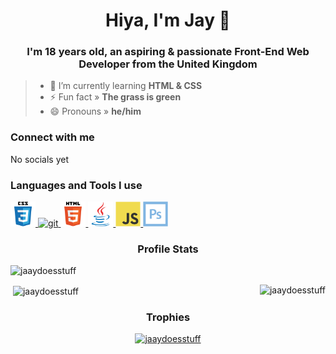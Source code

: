 <h1 align="center">Hiya, I'm Jay 👋</h1>
<h3 align="center">I'm 18 years old, an aspiring & passionate Front-End Web Developer from the United Kingdom</h3>

> 
> - 🌱 I’m currently learning **HTML & CSS**
> - ⚡ Fun fact » **The grass is green**
> - 😄 Pronouns » **he/him**

<h3 align="left">Connect with me</h3>
<p align="left">No socials yet
</p>

<h3 align="left">Languages and Tools I use</h3>
<p align="left"> <a href="https://www.w3schools.com/css/" target="_blank" rel="noreferrer"> <img src="https://raw.githubusercontent.com/devicons/devicon/master/icons/css3/css3-original-wordmark.svg" alt="css3" width="40" height="40"/> </a> <a href="https://git-scm.com/" target="_blank" rel="noreferrer"> <img src="https://www.vectorlogo.zone/logos/git-scm/git-scm-icon.svg" alt="git" width="40" height="40"/> </a> <a href="https://www.w3.org/html/" target="_blank" rel="noreferrer"> <img src="https://raw.githubusercontent.com/devicons/devicon/master/icons/html5/html5-original-wordmark.svg" alt="html5" width="40" height="40"/> </a> <a href="https://www.java.com" target="_blank" rel="noreferrer"> <img src="https://raw.githubusercontent.com/devicons/devicon/master/icons/java/java-original.svg" alt="java" width="40" height="40"/> </a> <a href="https://developer.mozilla.org/en-US/docs/Web/JavaScript" target="_blank" rel="noreferrer"> <img src="https://raw.githubusercontent.com/devicons/devicon/master/icons/javascript/javascript-original.svg" alt="javascript" width="40" height="40"/> </a> <a href="https://www.photoshop.com/en" target="_blank" rel="noreferrer"> <img src="https://raw.githubusercontent.com/devicons/devicon/master/icons/photoshop/photoshop-line.svg" alt="photoshop" width="40" height="40"/> </a> </p>


<h3 align="center">Profile Stats</h3>

<p align="left"> <img src="https://komarev.com/ghpvc/?username=jaaydoesstuff&label=Profile%20views&color=0e75b6&style=flat" alt="jaaydoesstuff" /> </p>

<p><img align="right" src="https://github-readme-stats.vercel.app/api/top-langs?username=jaaydoesstuff&show_icons=true&locale=en&layout=compact" alt="jaaydoesstuff" /></p>

<p>&nbsp;<img align="center" src="https://github-readme-stats.vercel.app/api?username=jaaydoesstuff&show_icons=true&locale=en" alt="jaaydoesstuff" /></p>

<h3 align="center">Trophies</h3>

<p align="center> <img src="https://komarev.com/ghpvc/?username=jaaydoesstuff&label=Profile%20views&color=0e75b6&style=flat" alt="jaaydoesstuff" /> </p>

<p align="center"> <a href="https://github.com/ryo-ma/github-profile-trophy"><img src="https://github-profile-trophy.vercel.app/?username=jaaydoesstuff" alt="jaaydoesstuff" /></a> </p>
